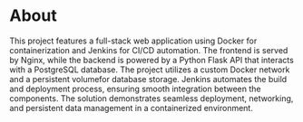 # About

This project features a full-stack web application using Docker for containerization and Jenkins for CI/CD automation. The frontend is served by Nginx, while the backend is powered by a Python Flask API that interacts with a PostgreSQL database. The project utilizes a custom Docker network and a persistent volumefor database storage. Jenkins automates the build and deployment process, ensuring smooth integration
between the components. The solution demonstrates seamless deployment, networking, and persistent data management in a containerized environment.
